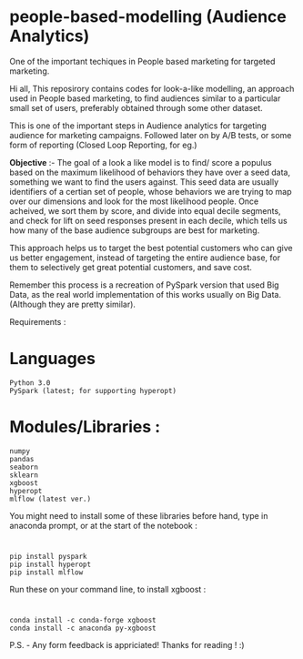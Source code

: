 # people-based-modelling (Audience Analytics)
One of the important techiques in People based marketing for targeted marketing.

Hi all, This reposirory contains codes for look-a-like modelling, an approach used in People based marketing, to find audiences similar to a particular small set of users, preferably obtained through some other dataset.

This is one of the important steps in Audience analytics for targeting audience for marketing campaigns. Followed later on by A/B tests, or some form of reporting (Closed Loop Reporting, for eg.)

**Objective** :- 
The goal of a look a like model is to find/ score a populus based on the maximum likelihood of behaviors they have over a seed data, something we want to find the users against. This seed data are usually identifiers of a certian set of people, whose behaviors we are trying to map over our dimensions and look for the most likelihood people. Once acheived, we sort them by score, and divide into equal decile segments, and check for lift on seed responses present in each decile, which tells us how many of the base audience subgroups are best for marketing.

This approach helps us to target the best potential customers who can give us better engagement, instead of targeting the entire audience base, for them to selectively get great potential customers, and save cost.

Remember this process is a recreation of PySpark version that used Big Data, as the real world implementation of this works usually on Big Data.
(Although they are pretty similar).


Requirements :
  # Languages
    Python 3.0
    PySpark (latest; for supporting hyperopt)

  # Modules/Libraries :
    numpy
    pandas
    seaborn
    sklearn
    xgboost
    hyperopt
    mlflow (latest ver.)

You might need to install some of these libraries before hand, type in anaconda prompt, or at the start of the notebook :
  #
    pip install pyspark
    pip install hyperopt
    pip install mlflow

Run these on your command line, to install xgboost :
  #
    conda install -c conda-forge xgboost
    conda install -c anaconda py-xgboost

P.S. - Any form feedback is appriciated! Thanks for reading ! :)
